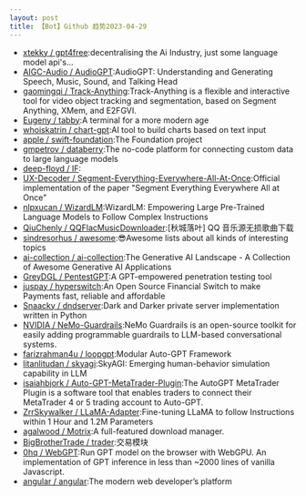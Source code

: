 ```yaml
---
layout: post
title: 【Bot】Github 趋势2023-04-29
---
```


* [xtekky / gpt4free](https://github.com/xtekky/gpt4free):decentralising the Ai Industry, just some language model api's...
* [AIGC-Audio / AudioGPT](https://github.com/AIGC-Audio/AudioGPT):AudioGPT: Understanding and Generating Speech, Music, Sound, and Talking Head
* [gaomingqi / Track-Anything](https://github.com/gaomingqi/Track-Anything):Track-Anything is a flexible and interactive tool for video object tracking and segmentation, based on Segment Anything, XMem, and E2FGVI.
* [Eugeny / tabby](https://github.com/Eugeny/tabby):A terminal for a more modern age
* [whoiskatrin / chart-gpt](https://github.com/whoiskatrin/chart-gpt):AI tool to build charts based on text input
* [apple / swift-foundation](https://github.com/apple/swift-foundation):The Foundation project
* [gmpetrov / databerry](https://github.com/gmpetrov/databerry):The no-code platform for connecting custom data to large language models
* [deep-floyd / IF](https://github.com/deep-floyd/IF):
* [UX-Decoder / Segment-Everything-Everywhere-All-At-Once](https://github.com/UX-Decoder/Segment-Everything-Everywhere-All-At-Once):Official implementation of the paper "Segment Everything Everywhere All at Once"
* [nlpxucan / WizardLM](https://github.com/nlpxucan/WizardLM):WizardLM: Empowering Large Pre-Trained Language Models to Follow Complex Instructions
* [QiuChenly / QQFlacMusicDownloader](https://github.com/QiuChenly/QQFlacMusicDownloader):[秋城落叶] QQ 音乐源无损歌曲下载
* [sindresorhus / awesome](https://github.com/sindresorhus/awesome):😎Awesome lists about all kinds of interesting topics
* [ai-collection / ai-collection](https://github.com/ai-collection/ai-collection):The Generative AI Landscape - A Collection of Awesome Generative AI Applications
* [GreyDGL / PentestGPT](https://github.com/GreyDGL/PentestGPT):A GPT-empowered penetration testing tool
* [juspay / hyperswitch](https://github.com/juspay/hyperswitch):An Open Source Financial Switch to make Payments fast, reliable and affordable
* [Snaacky / dndserver](https://github.com/Snaacky/dndserver):Dark and Darker private server implementation written in Python
* [NVIDIA / NeMo-Guardrails](https://github.com/NVIDIA/NeMo-Guardrails):NeMo Guardrails is an open-source toolkit for easily adding programmable guardrails to LLM-based conversational systems.
* [farizrahman4u / loopgpt](https://github.com/farizrahman4u/loopgpt):Modular Auto-GPT Framework
* [litanlitudan / skyagi](https://github.com/litanlitudan/skyagi):SkyAGI: Emerging human-behavior simulation capability in LLM
* [isaiahbjork / Auto-GPT-MetaTrader-Plugin](https://github.com/isaiahbjork/Auto-GPT-MetaTrader-Plugin):The AutoGPT MetaTrader Plugin is a software tool that enables traders to connect their MetaTrader 4 or 5 trading account to Auto-GPT.
* [ZrrSkywalker / LLaMA-Adapter](https://github.com/ZrrSkywalker/LLaMA-Adapter):Fine-tuning LLaMA to follow Instructions within 1 Hour and 1.2M Parameters
* [agalwood / Motrix](https://github.com/agalwood/Motrix):A full-featured download manager.
* [BigBrotherTrade / trader](https://github.com/BigBrotherTrade/trader):交易模块
* [0hq / WebGPT](https://github.com/0hq/WebGPT):Run GPT model on the browser with WebGPU. An implementation of GPT inference in less than ~2000 lines of vanilla Javascript.
* [angular / angular](https://github.com/angular/angular):The modern web developer’s platform
